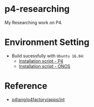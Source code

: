 # p4-researching
My Researching work on P4.

# Environment Setting

* Build sucessfully with `Ubuntu 16.04`:
    * [Installation script - P4](https://github.com/toolbuddy/ssfw#p4-environment-setup)
    * [Installation script - ONOS](https://github.com/toolbuddy/ssfw#onos-installation)


# Reference

* [p4lang/p4factory/apps/int](https://github.com/p4lang/p4factory/tree/master/apps/int)
